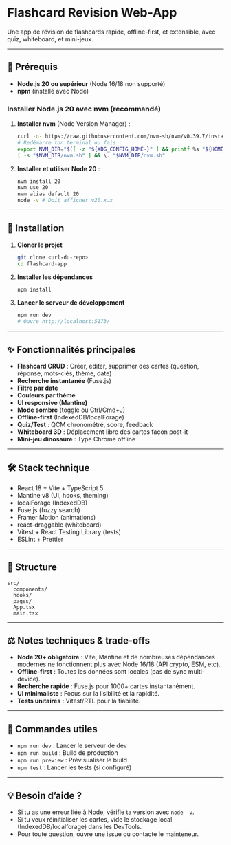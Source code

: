 # Flashcard Revision Web-App

Une app de révision de flashcards rapide, offline-first, et extensible, avec quiz, whiteboard, et mini-jeux.

---

## 🚦 Prérequis

- **Node.js 20 ou supérieur** (Node 16/18 non supporté)
- **npm** (installé avec Node)

### Installer Node.js 20 avec nvm (recommandé)

1. **Installer nvm** (Node Version Manager) :
   ```sh
   curl -o- https://raw.githubusercontent.com/nvm-sh/nvm/v0.39.7/install.sh | bash
   # Redémarre ton terminal ou fais :
   export NVM_DIR="$([ -z "${XDG_CONFIG_HOME-}" ] && printf %s "${HOME}/.nvm" || printf %s "${XDG_CONFIG_HOME}/nvm")"
   [ -s "$NVM_DIR/nvm.sh" ] && \. "$NVM_DIR/nvm.sh"
   ```
2. **Installer et utiliser Node 20** :
   ```sh
   nvm install 20
   nvm use 20
   nvm alias default 20
   node -v # Doit afficher v20.x.x
   ```

---

## 🚀 Installation

1. **Cloner le projet**
   ```sh
   git clone <url-du-repo>
   cd flashcard-app
   ```
2. **Installer les dépendances**
   ```sh
   npm install
   ```
3. **Lancer le serveur de développement**
   ```sh
   npm run dev
   # Ouvre http://localhost:5173/
   ```

---

## ✨ Fonctionnalités principales
- **Flashcard CRUD** : Créer, éditer, supprimer des cartes (question, réponse, mots-clés, thème, date)
- **Recherche instantanée** (Fuse.js)
- **Filtre par date**
- **Couleurs par thème**
- **UI responsive (Mantine)**
- **Mode sombre** (toggle ou Ctrl/Cmd+J)
- **Offline-first** (IndexedDB/localForage)
- **Quiz/Test** : QCM chronométré, score, feedback
- **Whiteboard 3D** : Déplacement libre des cartes façon post-it
- **Mini-jeu dinosaure** : Type Chrome offline

---

## 🛠 Stack technique
- React 18 + Vite + TypeScript 5
- Mantine v8 (UI, hooks, theming)
- localForage (IndexedDB)
- Fuse.js (fuzzy search)
- Framer Motion (animations)
- react-draggable (whiteboard)
- Vitest + React Testing Library (tests)
- ESLint + Prettier

---

## 📁 Structure
```
src/
  components/
  hooks/
  pages/
  App.tsx
  main.tsx
```

---

## ⚖️ Notes techniques & trade-offs
- **Node 20+ obligatoire** : Vite, Mantine et de nombreuses dépendances modernes ne fonctionnent plus avec Node 16/18 (API crypto, ESM, etc).
- **Offline-first** : Toutes les données sont locales (pas de sync multi-device).
- **Recherche rapide** : Fuse.js pour 1000+ cartes instantanément.
- **UI minimaliste** : Focus sur la lisibilité et la rapidité.
- **Tests unitaires** : Vitest/RTL pour la fiabilité.

---

## 🏁 Commandes utiles
- `npm run dev` : Lancer le serveur de dev
- `npm run build` : Build de production
- `npm run preview` : Prévisualiser le build
- `npm test` : Lancer les tests (si configuré)

---

## 💡 Besoin d’aide ?
- Si tu as une erreur liée à Node, vérifie ta version avec `node -v`.
- Si tu veux réinitialiser les cartes, vide le stockage local (IndexedDB/localforage) dans les DevTools.
- Pour toute question, ouvre une issue ou contacte le mainteneur.
